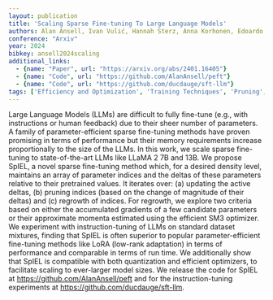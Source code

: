 ```yaml
---
layout: publication
title: 'Scaling Sparse Fine-tuning To Large Language Models'
authors: Alan Ansell, Ivan Vulić, Hannah Sterz, Anna Korhonen, Edoardo M. Ponti
conference: "Arxiv"
year: 2024
bibkey: ansell2024scaling
additional_links:
  - {name: "Paper", url: "https://arxiv.org/abs/2401.16405"}
  - {name: "Code", url: "https://github.com/AlanAnsell/peft"}
  - {name: "Code", url: "https://github.com/ducdauge/sft-llm"}
tags: ['Efficiency and Optimization', 'Training Techniques', 'Pruning', 'Quantization', 'Pretraining Methods', 'Fine-Tuning', 'Has Code']
---
```

Large Language Models (LLMs) are difficult to fully fine-tune (e.g., with
instructions or human feedback) due to their sheer number of parameters. A
family of parameter-efficient sparse fine-tuning methods have proven promising
in terms of performance but their memory requirements increase proportionally
to the size of the LLMs. In this work, we scale sparse fine-tuning to
state-of-the-art LLMs like LLaMA 2 7B and 13B. We propose SpIEL, a novel sparse
fine-tuning method which, for a desired density level, maintains an array of
parameter indices and the deltas of these parameters relative to their
pretrained values. It iterates over: (a) updating the active deltas, (b)
pruning indices (based on the change of magnitude of their deltas) and (c)
regrowth of indices. For regrowth, we explore two criteria based on either the
accumulated gradients of a few candidate parameters or their approximate
momenta estimated using the efficient SM3 optimizer. We experiment with
instruction-tuning of LLMs on standard dataset mixtures, finding that SpIEL is
often superior to popular parameter-efficient fine-tuning methods like LoRA
(low-rank adaptation) in terms of performance and comparable in terms of run
time. We additionally show that SpIEL is compatible with both quantization and
efficient optimizers, to facilitate scaling to ever-larger model sizes. We
release the code for SpIEL at https://github.com/AlanAnsell/peft and for the
instruction-tuning experiments at https://github.com/ducdauge/sft-llm.
